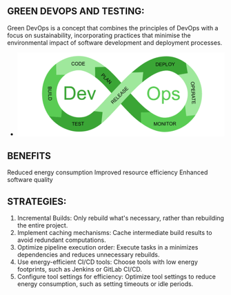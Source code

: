 ## GREEN DEVOPS AND TESTING:
Green DevOps is a concept that combines the principles of DevOps with a focus on sustainability, incorporating practices that minimise the environmental impact of software development and deployment processes.
- ![picture](./images/pic1.PNG)


## BENEFITS
Reduced energy consumption
Improved resource efficiency
Enhanced software quality

## STRATEGIES:
1. Incremental Builds: Only rebuild what's necessary, rather than rebuilding the entire project.
2. Implement caching mechanisms: Cache intermediate build results to avoid redundant computations.
3. Optimize pipeline execution order: Execute tasks in a minimizes dependencies and reduces unnecessary rebuilds.
4. Use energy-efficient CI/CD tools: Choose tools with low energy footprints, such as Jenkins or GitLab CI/CD.
5. Configure tool settings for efficiency: Optimize tool settings to reduce energy consumption, such as setting timeouts or idle periods.
